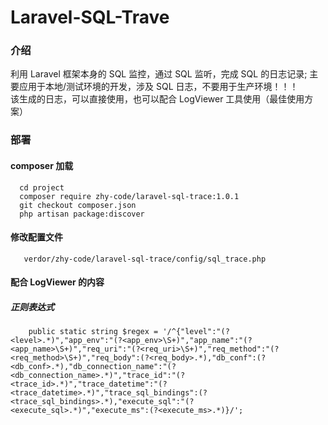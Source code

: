 # Laravel-SQL-Trave

### 介绍
利用 Laravel 框架本身的 SQL 监控，通过 SQL 监听，完成 SQL 的日志记录; 主要应用于本地/测试环境的开发，涉及 SQL 日志，不要用于生产环境！！！  
该生成的日志，可以直接使用，也可以配合 LogViewer 工具使用（最佳使用方案）

### 部署

#### composer 加载
```
  cd project
  composer require zhy-code/laravel-sql-trace:1.0.1
  git checkout composer.json
  php artisan package:discover
```

#### 修改配置文件
```
   verdor/zhy-code/laravel-sql-trace/config/sql_trace.php
```

#### 配合 LogViewer 的内容
##### 正则表达式
```
    public static string $regex = '/^{"level":"(?<level>.*)","app_env":"(?<app_env>\S+)","app_name":"(?<app_name>\S+)","req_uri":"(?<req_uri>\S+)","req_method":"(?<req_method>\S+)","req_body":(?<req_body>.*),"db_conf":(?<db_conf>.*),"db_connection_name":"(?<db_connection_name>.*)","trace_id":"(?<trace_id>.*)","trace_datetime":"(?<trace_datetime>.*)","trace_sql_bindings":(?<trace_sql_bindings>.*),"execute_sql":"(?<execute_sql>.*)","execute_ms":(?<execute_ms>.*)}/';

```

